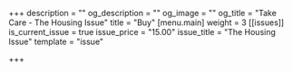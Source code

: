 +++
description = ""
og_description = ""
og_image = ""
og_title = "Take Care - The Housing Issue"
title = "Buy"
[menu.main]
weight = 3
[[issues]]
is_current_issue = true
issue_price = "15.00"
issue_title = "The Housing Issue"
template = "issue"

+++
